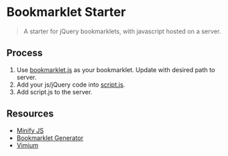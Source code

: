 # Bookmarklet Starter

> A starter for jQuery bookmarklets, with javascript hosted on a server.

## Process
1. Use [bookmarklet.js](bookmarklet.js) as your bookmarklet. Update with desired path to server.
2. Add your js/jQuery code into [script.js](script.js).
3. Add script.js to the server.

## Resources
- [Minify JS](http://jscompress.com/)
- [Bookmarklet Generator](http://benalman.com/projects/run-jquery-code-bookmarklet/)
- [Vimium](https://chrome.google.com/webstore/detail/vimium/dbepggeogbaibhgnhhndojpepiihcmeb)
